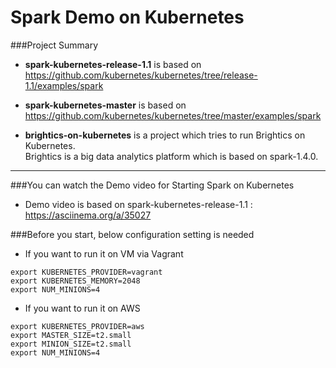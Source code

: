 # Spark Demo on Kubernetes

###Project Summary

* **spark-kubernetes-release-1.1** is based on <br/>
https://github.com/kubernetes/kubernetes/tree/release-1.1/examples/spark

* **spark-kubernetes-master** is based on <br/>
https://github.com/kubernetes/kubernetes/tree/master/examples/spark

* **brightics-on-kubernetes** is a project which tries to run Brightics on Kubernetes. <br/>
Brightics is a big data analytics platform which is based on spark-1.4.0.

---

###You can watch the Demo video for Starting Spark on Kubernetes

* Demo video is based on spark-kubernetes-release-1.1 : https://asciinema.org/a/35027

###Before you start, below configuration setting is needed

* If you want to run it on VM via Vagrant
```console
export KUBERNETES_PROVIDER=vagrant
export KUBERNETES_MEMORY=2048
export NUM_MINIONS=4
```

* If you want to run it on AWS
```console
export KUBERNETES_PROVIDER=aws
export MASTER_SIZE=t2.small
export MINION_SIZE=t2.small
export NUM_MINIONS=4
```

